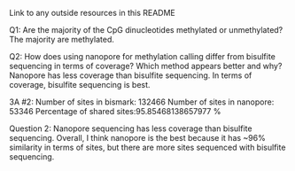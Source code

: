 Link to any outside resources in this README



Q1: Are the majority of the CpG dinucleotides methylated or unmethylated?
The majority are methylated.




Q2: How does using nanopore for methylation calling differ from bisulfite sequencing in terms of coverage? Which method appears better and why?
Nanopore has less coverage than bisulfite sequencing. In terms of coverage, bisulfite sequencing is best. 

3A #2:
Number of sites in bismark: 132466
Number of sites in nanopore: 53346
Percentage of shared sites:95.85468138657977 %



Question 2:
Nanopore sequencing has less coverage than bisulfite sequencing. Overall, I think nanopore is the best because it has ~96% similarity in terms of sites, but there are more sites sequenced with bisulfite sequencing.

